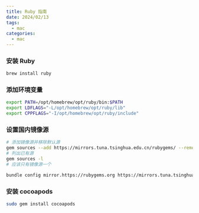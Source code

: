 ```yaml
---
title: Ruby 指南
date: 2024/02/13
tags:
  - mac
categories:
  - mac
---
```


### 安装 Ruby

```bash
brew install ruby
```

### 添加环境变量

```bash
export PATH=/opt/homebrew/opt/ruby/bin:$PATH
export LDFLAGS="-L/opt/homebrew/opt/ruby/lib"
export CPPFLAGS="-I/opt/homebrew/opt/ruby/include"
```

### 设置国内镜像源

```bash
# 添加镜像源并移除默认源
gem sources --add https://mirrors.tuna.tsinghua.edu.cn/rubygems/ --remove https://rubygems.org/
# 列出已有源
gem sources -l
# 应该只有镜像源一个

bundle config mirror.https://rubygems.org https://mirrors.tuna.tsinghua.edu.cn/rubygems
```

### 安装 cocoapods

```bash
sudo gem install cocoapods
```
